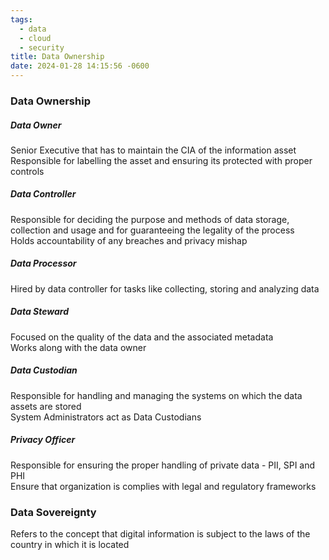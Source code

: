 ```yaml
---
tags:
  - data
  - cloud
  - security
title: Data Ownership
date: 2024-01-28 14:15:56 -0600
---
```


### Data Ownership

##### Data Owner  
Senior Executive that has to maintain the CIA of the information asset  
Responsible for labelling the asset and ensuring its protected with proper controls

##### Data Controller  
Responsible for deciding the purpose and methods of data storage, collection and usage and for guaranteeing the legality of the process  
Holds accountability of any breaches and privacy mishap  

##### Data Processor
Hired by data controller for tasks like collecting, storing and analyzing data  

##### Data Steward  
Focused on the quality of the data and the associated metadata  
Works along with the data owner  

##### Data Custodian  
Responsible for handling and managing the systems on which the data assets are stored  
System Administrators act as Data Custodians

##### Privacy Officer  
Responsible for ensuring the proper handling of private data - PII, SPI and PHI  
Ensure that organization is complies with legal and regulatory frameworks 

### Data Sovereignty
Refers to the concept that digital information is subject to the laws of the country in which it is located
